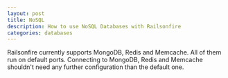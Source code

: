 ```yaml
---
layout: post
title: NoSQL
description: How to use NoSQL Databases with Railsonfire
categories: databases
---
```


Railsonfire currently supports MongoDB, Redis and Memcache. All of them run on default ports. Connecting to MongoDB, Redis and Memcache shouldn't need any further configuration than the default one.